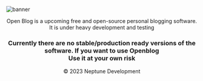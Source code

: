 ![banner](https://user-images.githubusercontent.com/77274581/226105884-c7b73339-767d-41be-960b-0a3695386023.PNG)
<p align=center>Open Blog is a upcoming free and open-source personal blogging software. It is under heavy development and testing</p>

<h3 align=center>Currently there are no stable/production ready versions of the software. If you want to use Openblog
<br><strong>Use it at your own risk</strong></h3>

<p align=center>© 2023 Neptune Development</p>

